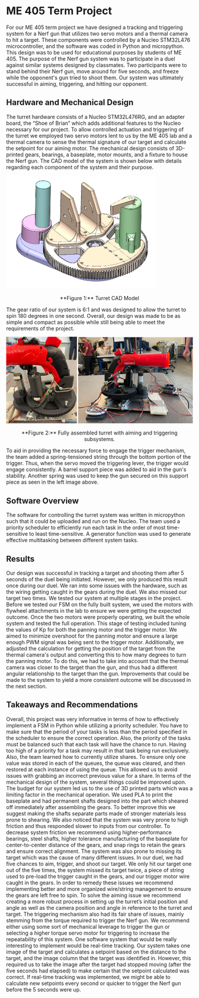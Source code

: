 # ME 405 Term Project
For our ME 405 term project we have designed a tracking and triggering system for a Nerf gun that utilizes two servo motors and a thermal camera to hit a target. These components were controlled by a Nucleo STM32L476 microcontroller, and the software was coded in Python and micropython. This design was to be used for educational purposes by students of ME 405. The purpose of the Nerf gun system was to participate in a duel against similar systems designed by classmates. Two participants were to stand behind their Nerf gun, move around for five seconds, and freeze while the opponent's gun tried to shoot them. Our system was ultimately successful in aiming, triggering, and hitting our opponent.

## Hardware and Mechanical Design
The turret hardware consists of a Nucleo STM32L476RG, and an adapter board, the “Shoe of Brian” which adds additional features to the Nucleo necessary for our project. To allow controlled actuation and triggering of the turret we employed two servo motors lent to us by the ME 405 lab and a thermal camera to sense the thermal signature of our target and calculate the setpoint for our aiming motor.
The mechanical design consists of 3D-printed gears, bearings, a baseplate, motor mounts, and a fixture to house the Nerf gun. The CAD model of the system is shown below with details regarding each component of the system and their purpose.

![mechanical](sys.png)
<p style="text-align: center;">**Figure 1:** Turret CAD Model</p>

The gear ratio of our system is 6:1 and was designed to allow the turret to spin 180 degrees in one second. Overall, our design was made to be as simple and compact as possible while still being able to meet the requirements of the project.

![irlsys](turret.png)
<p style="text-align: center;">**Figure 2:** Fully assembled turret with aiming and triggering subsystems.</p>

To aid in providing the necessary force to engage the trigger mechanism, the team added a spring-tensioned string through the bottom portion of the trigger. Thus, when the servo moved the triggering lever, the trigger would engage consistently. A barrel support piece was added to aid in the gun's stability. Another spring was used to keep the gun secured on this support piece as seen in the left image above.

## Software Overview
The software for controlling the turret system was written in micropython such that it could be uploaded and run on the Nucleo. The team used a priority scheduler to efficiently run each task in the order of most time-sensitive to least time-sensitive. A generator function was used to generate effective multitasking between different system tasks.

## Results
Our design was successful in tracking a target and shooting them after 5 seconds of the duel being initiated. However, we only produced this result once during our duel. We ran into some issues with the hardware, such as the wiring getting caught in the gears during the duel. We also missed our target two times. We tested our system at multiple stages in the project. Before we tested our FSM on the fully built system, we used the motors with flywheel attachments in the lab to ensure we were getting the expected outcome. Once the two motors were properly operating, we built the whole system and tested the full operation. This stage of testing included tuning the values of Kp for both the panning motor and the trigger motor. We aimed to minimize overshoot for the panning motor and ensure a large enough PWM signal was being sent to the trigger motor. Additionally, we adjusted the calculation for getting the position of the target from the thermal camera's output and converting this to how many degrees to turn the panning motor. To do this, we had to take into account that the thermal camera was closer to the target than the gun, and thus had a different angular relationship to the target than the gun. Improvements that could be made to the system to yield a more consistent outcome will be discussed in the next section.

## Takeaways and Recommendations
Overall, this project was very informative in terms of how to effectively implement a FSM in Python while utilizing a priority scheduler. You have to make sure that the period of your tasks is less than the period specified in the scheduler to ensure the correct operation. Also, the priority of the tasks must be balanced such that each task will have the chance to run. Having too high of a priority for a task may result in that task being run exclusively. Also, the team learned how to currently utilize shares. To ensure only one value was stored in each of the queues, the queue was cleared, and then restored at each instance of using the queue. This allowed us to avoid issues with grabbing an incorrect previous value for a share. 
In terms of the mechanical design of the system, several things could be improved upon. The budget for our system led us to the use of 3D printed parts which was a limiting factor in the mechanical operation. We used PLA to print the baseplate and had permanent shafts designed into the part which sheared off immediately after assembling the gears. To better improve this we suggest making the shafts separate parts made of stronger materials less prone to shearing.
We also noticed that the system was very prone to high friction and thus responded slower to inputs from our controller. To decrease system friction we recommend using higher-performance bearings, steel shafts, higher tolerance manufacturing of the baseplate for center-to-center distance of the gears, and snap rings to retain the gears and ensure correct alignment.
The system was also prone to missing its target which was the cause of many different issues. In our duel, we had five chances to aim, trigger, and shoot our target. We only hit our target one out of the five times, the system missed its target twice, a piece of string used to pre-load the trigger caught in the gears, and our trigger motor wire caught in the gears. In order to remedy these issues we recommend implementing better and more organized wire/string management to ensure the gears are left free to spin. To solve the aiming issue we recommend creating a more robust process in setting up the turret’s initial position and angle as well as the camera position and angle in reference to the turret and target.
The triggering mechanism also had its fair share of issues, mainly stemming from the torque required to trigger the Nerf gun. We recommend either using some sort of mechanical leverage to trigger the gun or selecting a higher torque servo motor for triggering to increase the repeatability of this system.
One software system that would be really interesting to implement would be real-time tracking. Our system takes one image of the target and calculates a setpoint based on the distance to the target, and the image column that the target was identified in. However, this required us to take the image after the target had stopped moving (after the five seconds had elapsed) to make certain that the setpoint calculated was correct. If real-time tracking was implemented, we might be able to calculate new setpoints every second or quicker to trigger the Nerf gun before the 5 seconds were up.